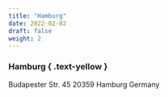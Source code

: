 ```yaml
---
title: "Hamburg"
date: 2022-02-02
draft: false
weight: 2
---
```


### Hamburg { .text-yellow }

<!-- [hamburg@freiheit.com](mailto:hamburg@freiheit.com) -->

Budapester Str. 45
20359 Hamburg
Germany
